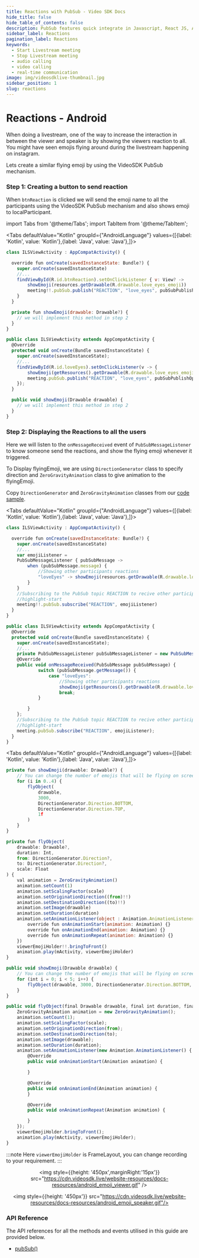 ```yaml
---
title: Reactions with PubSub - Video SDK Docs
hide_title: false
hide_table_of_contents: false
description: PubSub features quick integrate in Javascript, React JS, Android, IOS, React Native, Flutter with Video SDK to add live video & audio conferencing to your applications.
sidebar_label: Reactions
pagination_label: Reactions
keywords:
  - Start Livestream meeting
  - Stop Livestream meeting
  - audio calling
  - video calling
  - real-time communication
image: img/videosdklive-thumbnail.jpg
sidebar_position: 1
slug: reactions
---
```


# Reactions - Android

When doing a livestream, one of the way to increase the interaction in between the viewer and speaker is by showing the viewers reaction to all. You might have seen emojis flying around during the livestream happening on instagram.

Lets create a similar flying emoji by using the VideoSDK PubSub mechanism.

### Step 1: Creating a button to send reaction

When `btnReaction` is clicked we will send the emoji name to all the participants using the VideoSDK PubSub mechanism and also shows emoji to localParticipant.

import Tabs from '@theme/Tabs';
import TabItem from '@theme/TabItem';

<Tabs
defaultValue="Kotlin"
groupId={"AndroidLanguage"}
values={[{label: 'Kotlin', value: 'Kotlin'},{label: 'Java', value: 'Java'},]}>

<TabItem value="Kotlin">

```js
class ILSViewActivity : AppCompatActivity() {

  override fun onCreate(savedInstanceState: Bundle?) {
    super.onCreate(savedInstanceState)
    //...
    findViewById(R.id.btnReaction).setOnClickListener { v: View? ->
        showEmoji(resources.getDrawable(R.drawable.love_eyes_emoji))
        meeting!!.pubSub.publish("REACTION", "love_eyes", pubSubPublishOptions)
    }
  }

  private fun showEmoji(drawable: Drawable?) {
    // we will implement this method in step 2
  }
}
```

</TabItem>

<TabItem value="Java">

```js
public class ILSViewActivity extends AppCompatActivity {
  @Override
  protected void onCreate(Bundle savedInstanceState) {
    super.onCreate(savedInstanceState);
    //...
    findViewById(R.id.loveEyes).setOnClickListener(v -> {
        showEmoji(getResources().getDrawable(R.drawable.love_eyes_emoji));
        meeting.pubSub.publish("REACTION", "love_eyes", pubSubPublishOptions);
    });
  }

  public void showEmoji(Drawable drawable) {
    // we will implement this method in step 2
  }
}
```

</TabItem>

</Tabs>

### Step 2: Displaying the Reactions to all the users

Here we will listen to the `onMessageReceived` event of `PubSubMessageListener` to know someone send the reactions, and show the flying emoji whenever it triggered.

To Display flyingEmoji, we are using `DirectionGenerator` class to specify direction and `ZeroGravityAnimation` class to give animation to the flyingEmoji.

Copy `DirectionGenerator` and `ZeroGravityAnimation` classes from our [code sample](https://github.com/videosdk-live/videosdk-hls-android-kotlin-example/tree/main/app/src/main/java/live/videosdk/android/hlsdemo/common/reactions).

<Tabs
defaultValue="Kotlin"
groupId={"AndroidLanguage"}
values={[{label: 'Kotlin', value: 'Kotlin'},{label: 'Java', value: 'Java'},]}>

<TabItem value="Kotlin">

```js
class ILSViewActivity : AppCompatActivity() {

  override fun onCreate(savedInstanceState: Bundle?) {
    super.onCreate(savedInstanceState)
    //...
    var emojiListener =
    PubSubMessageListener { pubSubMessage ->
        when (pubSubMessage.message) {
            //Showing other participants reactions
            "loveEyes" -> showEmoji(resources.getDrawable(R.drawable.love_eyes_emoji))
        }
    }
    //Subscribing to the PubSub topic REACTION to recive other participants reactions.
    //highlight-start
    meeting!!.pubSub.subscribe("REACTION", emojiListener)
  }
}
```

</TabItem>

<TabItem value="Java">

```js
public class ILSViewActivity extends AppCompatActivity {
  @Override
  protected void onCreate(Bundle savedInstanceState) {
    super.onCreate(savedInstanceState);
    //...
    private PubSubMessageListener pubSubMessageListener = new PubSubMessageListener() {
    @Override
    public void onMessageReceived(PubSubMessage pubSubMessage) {
            switch (pubSubMessage.getMessage()) {
                case "loveEyes":
                    //Showing other participants reactions
                    showEmoji(getResources().getDrawable(R.drawable.love_eyes_emoji));
                    break;
            }

        }
    };
    //Subscribing to the PubSub topic REACTION to recive other participants reactions.
    //highlight-start
    meeting.pubSub.subscribe("REACTION", emojiListener);
  }
}
```

</TabItem>

</Tabs>

<Tabs
defaultValue="Kotlin"
groupId={"AndroidLanguage"}
values={[{label: 'Kotlin', value: 'Kotlin'},{label: 'Java', value: 'Java'},]}>

<TabItem value="Kotlin">

```js
private fun showEmoji(drawable: Drawable?) {
    // You can change the number of emojis that will be flying on screen
    for (i in 0..4) {
        flyObject(
            drawable,
            3000,
            DirectionGenerator.Direction.BOTTOM,
            DirectionGenerator.Direction.TOP,
            1f
        )
    }
}

private fun flyObject(
    drawable: Drawable?,
    duration: Int,
    from: DirectionGenerator.Direction?,
    to: DirectionGenerator.Direction?,
    scale: Float
) {
    val animation = ZeroGravityAnimation()
    animation.setCount(1)
    animation.setScalingFactor(scale)
    animation.setOriginationDirection((from)!!)
    animation.setDestinationDirection((to)!!)
    animation.setImage(drawable)
    animation.setDuration(duration)
    animation.setAnimationListener(object : Animation.AnimationListener {
        override fun onAnimationStart(animation: Animation) {}
        override fun onAnimationEnd(animation: Animation) {}
        override fun onAnimationRepeat(animation: Animation) {}
    })
    viewerEmojiHolder!!.bringToFront()
    animation.play(mActivity, viewerEmojiHolder)
}
```

</TabItem>

<TabItem value="Java">

```js
public void showEmoji(Drawable drawable) {
    // You can change the number of emojis that will be flying on screen
    for (int i = 0; i < 5; i++) {
        flyObject(drawable, 3000, DirectionGenerator.Direction.BOTTOM, DirectionGenerator.Direction.TOP, 1);
    }
}

public void flyObject(final Drawable drawable, final int duration, final DirectionGenerator.Direction from, final DirectionGenerator.Direction to, final float scale) {
    ZeroGravityAnimation animation = new ZeroGravityAnimation();
    animation.setCount(1);
    animation.setScalingFactor(scale);
    animation.setOriginationDirection(from);
    animation.setDestinationDirection(to);
    animation.setImage(drawable);
    animation.setDuration(duration);
    animation.setAnimationListener(new Animation.AnimationListener() {
        @Override
        public void onAnimationStart(Animation animation) {

        }

        @Override
        public void onAnimationEnd(Animation animation) {
        }

        @Override
        public void onAnimationRepeat(Animation animation) {

        }
    });
    viewerEmojiHolder.bringToFront();
    animation.play(mActivity, viewerEmojiHolder);
}

```

</TabItem>

</Tabs>

:::note
Here `viewerEmojiHolder` is FrameLayout, you can change recording to your requirement.
:::

<center>

<img style={{height: '450px',marginRight:'15px'}} src="https://cdn.videosdk.live/website-resources/docs-resources/android_emoji_viewer.gif" />

<img style={{height: '450px'}} src="https://cdn.videosdk.live/website-resources/docs-resources/android_emoji_speaker.gif"/>

</center>

### API Reference

The API references for all the methods and events utilised in this guide are provided below.

- [pubSub()](/android/api/sdk-reference/pubsub-class/introduction)
